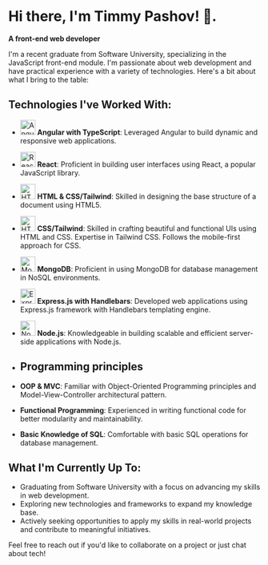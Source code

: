 
# Hi there, I'm Timmy Pashov! 👋.
**A front-end web developer**

I'm a recent graduate from Software University, specializing in the JavaScript front-end module. I'm passionate about web development and have practical experience with a variety of technologies. Here's a bit about what I bring to the table:

## Technologies I've Worked With:

- <img src="https://angular.io/assets/images/logos/angular/angular.svg" alt="Angular Logo" width="30" height="30"> **Angular with TypeScript**: 
  Leveraged Angular to build dynamic and responsive web applications.
  
- <img src="https://upload.wikimedia.org/wikipedia/commons/a/a7/React-icon.svg" alt="React Logo" width="30" height="30"> **React**: 
  Proficient in building user interfaces using React, a popular JavaScript library.
  
- <img src="https://upload.wikimedia.org/wikipedia/commons/6/61/HTML5_logo_and_wordmark.svg" alt="HTML5 Logo" width="30" height="30"> **HTML & CSS/Tailwind**: 
  Skilled in designing the base structure of a document using HTML5.
  
- <img src="https://upload.wikimedia.org/wikipedia/commons/6/62/CSS3_logo.svg" alt="HTML5 Logo" width="30" height="30"> **CSS/Tailwind**: 
  Skilled in crafting beautiful and functional UIs using HTML and CSS. 
  Expertise in Tailwind CSS. Follows the mobile-first approach for CSS.

- <img src="https://www.vectorlogo.zone/logos/mongodb/mongodb-icon.svg" alt="MongoDB Logo" width="30" height="30"> **MongoDB**: 
  Proficient in using MongoDB for database management in NoSQL environments.
  
- <img src="https://upload.wikimedia.org/wikipedia/commons/6/64/Expressjs.png" alt="Express.js Logo" width="30" height="30"> **Express.js with Handlebars**: 
  Developed web applications using Express.js framework with Handlebars templating engine.
  
- <img src="https://upload.wikimedia.org/wikipedia/commons/d/d9/Node.js_logo.svg" alt="Node.js Logo" width="30" height="30"> **Node.js**: 
  Knowledgeable in building scalable and efficient server-side applications with Node.js.
  
- ## Programming principles
- **OOP & MVC**: Familiar with Object-Oriented Programming principles and Model-View-Controller architectural pattern.
- **Functional Programming**: Experienced in writing functional code for better modularity and maintainability.
- **Basic Knowledge of SQL**: Comfortable with basic SQL operations for database management.

## What I'm Currently Up To:

- Graduating from Software University with a focus on advancing my skills in web development.
- Exploring new technologies and frameworks to expand my knowledge base.
- Actively seeking opportunities to apply my skills in real-world projects and contribute to meaningful initiatives.



Feel free to reach out if you'd like to collaborate on a project or just chat about tech!


<!--
**TimiPashov/TimiPashov** is a ✨ _special_ ✨ repository because its `README.md` (this file) appears on your GitHub profile.

Here are some ideas to get you started:

- 🔭 I’m currently working on ...
- 🌱 I’m currently learning ...
- 👯 I’m looking to collaborate on ...
- 🤔 I’m looking for help with ...
- 💬 Ask me about ...
- 📫 How to reach me: ...
- 😄 Pronouns: ...
- ⚡ Fun fact: ...
-->

